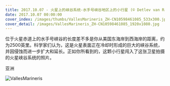 ```yaml
---
title: 2017.10.07 - 火星上的峡谷系统-水手号峡谷地区上的小行星 (© Detlev van Ravenswaay/Getty Images)
date: 2017.10.07 00:00:00
cover_index: /images/thumbs/VallesMarineris_ZH-CN10598461085_533x300.jpg
cover_detail: /images/VallesMarineris_ZH-CN10598461085_1920x1080.jpg
---
```


位于火星赤道上的水手号峡谷的长度差不多是你从美国东海岸到西海岸的距离，约为2500英里。科学家们认为，这是火星表面正在冷却时形成的巨大的峡谷系统，并因侵蚀而进一步扩大和延长。正如你所看到的，这颗小行星闯入了这张卫星拍摄的火星峡谷系统的照片。

亚洲

![VallesMarineris](/images/VallesMarineris_ZH-CN10598461085_1920x1080.jpg)
